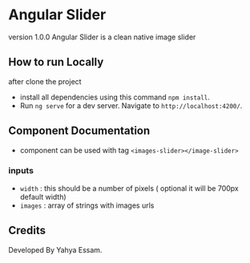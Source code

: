 # Angular Slider

version 1.0.0
Angular Slider is a clean native image slider

## How to run Locally

after clone the project
* install all dependencies using this command `npm install`.
* Run `ng serve` for a dev server. Navigate to `http://localhost:4200/`.

## Component Documentation
* component can be used with tag `<images-slider></image-slider>`


### inputs
* `width` : this should be a number of pixels ( optional it will be 700px default width)
* `images` : array of strings with images urls

## Credits
Developed By Yahya Essam.



